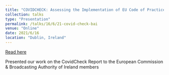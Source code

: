 ```yaml
---
title: "COVIDCHECK: Assessing the Implementation of EU Code of Practice on Disinformation in Relation to COVID-19"
collection: talks
type: "Presentation"
permalink: /talks/16/6/21-covid-check-bai
venue: "Online"
date: 2021/6/16
location: "Dublin, Ireland"
---
```


[Read here](https://www.bai.ie/en/new-report-recommends-development-of-robust-procedures-for-reporting-and-monitoring-online-disinformation/)

Presented our work on the CovidCheck Report to the European Commission &amp; Broadcasting Authority of Ireland members
